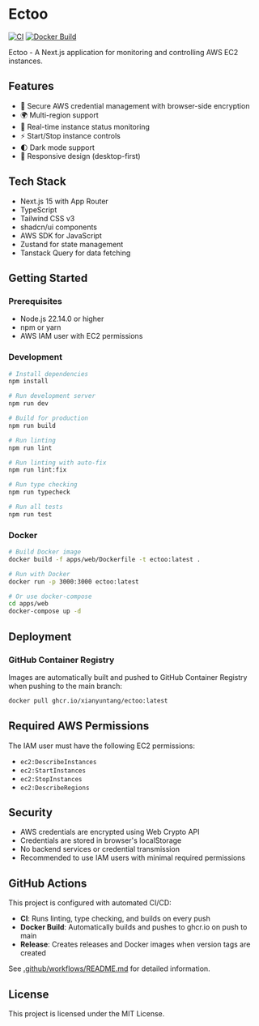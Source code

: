# Ectoo

[![CI](https://github.com/xianyuntang/ectoo/actions/workflows/ci.yml/badge.svg)](https://github.com/xianyuntang/ectoo/actions/workflows/ci.yml)
[![Docker Build](https://github.com/xianyuntang/ectoo/actions/workflows/docker-build.yml/badge.svg)](https://github.com/xianyuntang/ectoo/actions/workflows/docker-build.yml)

Ectoo - A Next.js application for monitoring and controlling AWS EC2 instances.

## Features

- 🔐 Secure AWS credential management with browser-side encryption
- 🌍 Multi-region support
- 🚀 Real-time instance status monitoring
- ⚡ Start/Stop instance controls
- 🌓 Dark mode support
- 📱 Responsive design (desktop-first)

## Tech Stack

- Next.js 15 with App Router
- TypeScript
- Tailwind CSS v3
- shadcn/ui components
- AWS SDK for JavaScript
- Zustand for state management
- Tanstack Query for data fetching

## Getting Started

### Prerequisites

- Node.js 22.14.0 or higher
- npm or yarn
- AWS IAM user with EC2 permissions

### Development

```bash
# Install dependencies
npm install

# Run development server
npm run dev

# Build for production
npm run build

# Run linting
npm run lint

# Run linting with auto-fix
npm run lint:fix

# Run type checking
npm run typecheck

# Run all tests
npm run test
```

### Docker

```bash
# Build Docker image
docker build -f apps/web/Dockerfile -t ectoo:latest .

# Run with Docker
docker run -p 3000:3000 ectoo:latest

# Or use docker-compose
cd apps/web
docker-compose up -d
```

## Deployment

### GitHub Container Registry

Images are automatically built and pushed to GitHub Container Registry when pushing to the main branch:

```bash
docker pull ghcr.io/xianyuntang/ectoo:latest
```

## Required AWS Permissions

The IAM user must have the following EC2 permissions:
- `ec2:DescribeInstances`
- `ec2:StartInstances`
- `ec2:StopInstances`
- `ec2:DescribeRegions`

## Security

- AWS credentials are encrypted using Web Crypto API
- Credentials are stored in browser's localStorage
- No backend services or credential transmission
- Recommended to use IAM users with minimal required permissions

## GitHub Actions

This project is configured with automated CI/CD:

- **CI**: Runs linting, type checking, and builds on every push
- **Docker Build**: Automatically builds and pushes to ghcr.io on push to main
- **Release**: Creates releases and Docker images when version tags are created

See [.github/workflows/README.md](.github/workflows/README.md) for detailed information.

## License

This project is licensed under the MIT License.
